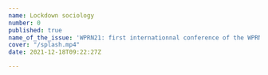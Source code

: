 ```yaml
---
name: Lockdown sociology
number: 0
published: true
name_of_the_issue: 'WPRN21: first internationnal conference of the WPRN community'
cover: "/splash.mp4"
date: 2021-12-18T09:22:27Z

---
```

